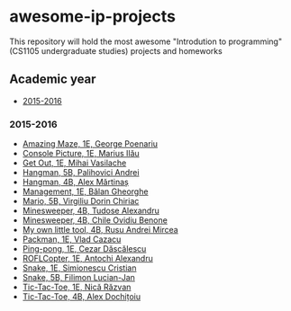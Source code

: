 # awesome-ip-projects
This repository will hold the most awesome "Introdution to programming" (CS1105 undergraduate studies) projects and homeworks


## Academic year

- [2015-2016](#2015-2016)

### 2015-2016

- [Amazing Maze, 1E, George Poenariu](https://github.com/info-uaic/IP_2015-2016_Amazing-Maze)
- [Console Picture, 1E, Marius Ilău](https://github.com/info-uaic/IP_2015-2016_ConsolePicture)
- [Get Out, 1E, Mihai Vasilache](https://github.com/info-uaic/IP_2015-2016_GetOut)
- [Hangman, 5B, Palihovici Andrei]()
- [Hangman, 4B, Alex Mărtinaș](https://github.com/info-uaic/IP_2015-2016_Hangman_2)
- [Management, 1E, Bălan Gheorghe](https://github.com/info-uaic/IP_2015-2016_Management-1)
- [Mario, 5B, Virgiliu Dorin Chiriac]()
- [Minesweeper, 4B, Tudose Alexandru](https://github.com/info-uaic/IP_2015-2016_Minesweeper_2)
- [Minesweeper, 4B, Chile Ovidiu Benone](https://github.com/info-uaic/IP_2015-2016_Minesweeper_1)
- [My own little tool, 4B, Rusu Andrei Mircea]()
- [Packman, 1E, Vlad Cazacu]()
- [Ping-pong, 1E, Cezar Dăscălescu]()
- [ROFLCopter, 1E, Antochi Alexandru](https://github.com/info-uaic/IP_2015-2016_ROFL-Copter)
- [Snake, 1E, Simionescu Cristian](https://github.com/info-uaic/IP_2015-2016_Snake)
- [Snake, 5B, Filimon Lucian-Jan](https://github.com/info-uaic/IP_2015-2016_Snake_2)
- [Tic-Tac-Toe, 1E, Nică Răzvan]()
- [Tic-Tac-Toe, 4B, Alex Dochițoiu](https://github.com/info-uaic/IP_2015-2016_Tic-Tac-Toe-2)
